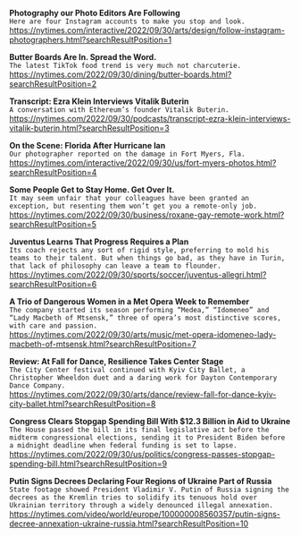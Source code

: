 **Photography our Photo Editors Are Following**\
`Here are four Instagram accounts to make you stop and look.`\
https://nytimes.com/interactive/2022/09/30/arts/design/follow-instagram-photographers.html?searchResultPosition=1

**Butter Boards Are In. Spread the Word.**\
`The latest TikTok food trend is very much not charcuterie.`\
https://nytimes.com/2022/09/30/dining/butter-boards.html?searchResultPosition=2

**Transcript: Ezra Klein Interviews Vitalik Buterin**\
`A conversation with Ethereum’s founder Vitalik Buterin.`\
https://nytimes.com/2022/09/30/podcasts/transcript-ezra-klein-interviews-vitalik-buterin.html?searchResultPosition=3

**On the Scene: Florida After Hurricane Ian**\
`Our photographer reported on the damage in Fort Myers, Fla.`\
https://nytimes.com/interactive/2022/09/30/us/fort-myers-photos.html?searchResultPosition=4

**Some People Get to Stay Home. Get Over It.**\
`It may seem unfair that your colleagues have been granted an exception, but resenting them won’t get you a remote-only job.`\
https://nytimes.com/2022/09/30/business/roxane-gay-remote-work.html?searchResultPosition=5

**Juventus Learns That Progress Requires a Plan**\
`Its coach rejects any sort of rigid style, preferring to mold his teams to their talent. But when things go bad, as they have in Turin, that lack of philosophy can leave a team to flounder.`\
https://nytimes.com/2022/09/30/sports/soccer/juventus-allegri.html?searchResultPosition=6

**A Trio of Dangerous Women in a Met Opera Week to Remember**\
`The company started its season performing “Medea,” “Idomeneo” and “Lady Macbeth of Mtsensk,” three of opera’s most distinctive scores, with care and passion.`\
https://nytimes.com/2022/09/30/arts/music/met-opera-idomeneo-lady-macbeth-of-mtsensk.html?searchResultPosition=7

**Review: At Fall for Dance, Resilience Takes Center Stage**\
`The City Center festival continued with Kyiv City Ballet, a Christopher Wheeldon duet and a daring work for Dayton Contemporary Dance Company.`\
https://nytimes.com/2022/09/30/arts/dance/review-fall-for-dance-kyiv-city-ballet.html?searchResultPosition=8

**Congress Clears Stopgap Spending Bill With $12.3 Billion in Aid to Ukraine**\
`The House passed the bill in its final legislative act before the midterm congressional elections, sending it to President Biden before a midnight deadline when federal funding is set to lapse.`\
https://nytimes.com/2022/09/30/us/politics/congress-passes-stopgap-spending-bill.html?searchResultPosition=9

**Putin Signs Decrees Declaring Four Regions of Ukraine Part of Russia**\
`State footage showed President Vladimir V. Putin of Russia signing the decrees as the Kremlin tries to solidify its tenuous hold over Ukrainian territory through a widely denounced illegal annexation.`\
https://nytimes.com/video/world/europe/100000008560357/putin-signs-decree-annexation-ukraine-russia.html?searchResultPosition=10


